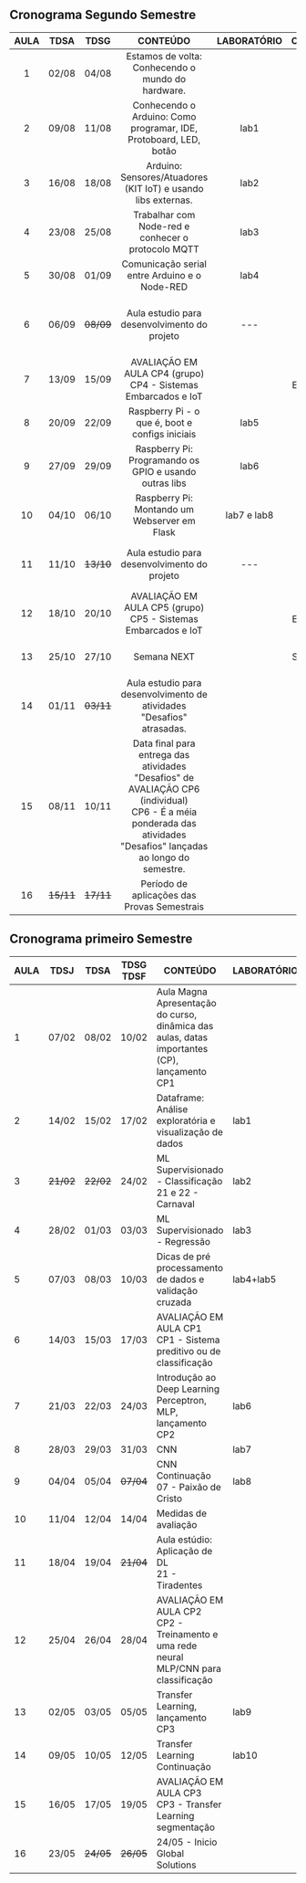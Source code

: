 ## Cronograma Segundo Semestre

| AULA | TDSA | TDSG | CONTEÚDO | LABORATÓRIO | OBSERVAÇÃO | Feriados |
|:---:|:---:|:---:|:---:|:---:|:---:|:---:|
| 1 | 02/08 | 04/08 | Estamos de volta: Conhecendo o mundo do hardware. |  | 02/08 - Retorno das aulas |  |
| 2 | 09/08 | 11/08 | Conhecendo o Arduino: Como programar, IDE, Protoboard, LED, botão | lab1 |  |  |
| 3 | 16/08 | 18/08 | Arduino: Sensores/Atuadores (KIT IoT) e usando libs externas. | lab2 |  |  |
| 4 | 23/08 | 25/08 | Trabalhar com Node-red e conhecer o protocolo MQTT | lab3 |  |  |
| 5 | 30/08 | 01/09 | Comunicação serial entre Arduino e o Node-RED | lab4 |  |  |
| 6 | 06/09 | <s>08/09</s> | Aula estudio para desenvolvimento do projeto | --- |  | 07/09 (quinta-feira) - Independência do Brasil |
| 7 | 13/09 | 15/09 | AVALIAÇÃO EM AULA CP4 (grupo)<br>CP4 - Sistemas Embarcados e IoT |  | AVALIAÇÃO EM AULA CP4 | Entrega - CP4 |
| 8 | 20/09 | 22/09 | Raspberry Pi - o que é, boot e configs iniciais | lab5 |  |  |
| 9 | 27/09 | 29/09 | Raspberry Pi: Programando os GPIO e usando outras libs  | lab6 |  |  |
| 10 | 04/10 | 06/10 | Raspberry Pi: Montando um Webserver em Flask | lab7 e lab8 |  |  |
| 11 | 11/10 | <s>13/10</s> | Aula estudio para desenvolvimento do projeto | --- |  | 12/10 (quinta-feira) - N. Sr.a Aparecida |
| 12 | 18/10 | 20/10 | AVALIAÇÃO EM AULA CP5 (grupo)<br>CP5 - Sistemas Embarcados e IoT |  | AVALIAÇÃO EM AULA CP5 | Entrega - CP5 |
| 13 | 25/10 | 27/10 | Semana NEXT |  | Semana NEXT | 28/10 (sabado) - NEXT |
| 14 | 01/11 | <s>03/11</s> | Aula estudio para desenvolvimento de atividades "Desafios" atrasadas. |  |  | 02/11 (quinta-feira) - Finados |
| 15 | 08/11 | 10/11 | Data final para entrega das atividades "Desafios" de AVALIAÇÃO CP6 (individual)<br>CP6 - É a méia ponderada das atividades "Desafios" lançadas ao longo do semestre. |  | NOTA CP6 |  |
| 16 | <s>15/11</s> | <s>17/11</s> | Período de aplicações das Provas Semestrais |  | Provas |  |






## Cronograma primeiro Semestre

| AULA | TDSJ  | TDSA  | TDSG<br>TDSF | CONTEÚDO                                                                                        | LABORATÓRIO | OBSERVAÇÃO            |
| ---- | ----- | ----- | ------------ | ----------------------------------------------------------------------------------------------- | ----------- | --------------------- |
| 1    | 07/02 | 08/02 | 10/02        | Aula Magna<br>Apresentação do curso, dinâmica das aulas, datas importantes (CP), lançamento CP1 |             | Dinâmica offline      |
| 2    | 14/02 | 15/02 | 17/02        | Dataframe: Análise exploratória e visualização de dados                                         | lab1        |                       |
| 3    | <s>21/02</s> | <s>22/02</s> | 24/02        | ML Supervisionado - Classificação<br>21 e 22 - Carnaval                                         | lab2        |                       |
| 4    | 28/02 | 01/03 | 03/03        | ML Supervisionado - Regressão                                                                   | lab3        |                       |
| 5    | 07/03 | 08/03 | 10/03        | Dicas de pré processamento de dados e validação cruzada                                         | lab4+lab5   |                       |
| 6    | 14/03 | 15/03 | 17/03        | AVALIAÇÃO EM AULA CP1<br>CP1 - Sistema preditivo ou de classificação                            |             | AVALIAÇÃO EM AULA CP1 |
| 7    | 21/03 | 22/03 | 24/03        | Introdução ao Deep Learning<br>Perceptron, MLP, lançamento CP2                                  | lab6        |                       |
| 8    | 28/03 | 29/03 | 31/03        | CNN                                                                                             | lab7        |                       |
| 9    | 04/04 | 05/04 | <s>07/04</s>        | CNN Continuação<br>07 - Paixão de Cristo                                                        | lab8        |                       |
| 10   | 11/04 | 12/04 | 14/04        | Medidas de avaliação                                                                            |             |                       |
| 11   | 18/04 | 19/04 | <s>21/04</s>        | Aula estúdio: Aplicação de DL<br>21 - Tiradentes                                                |             |                       |
| 12   | 25/04 | 26/04 | 28/04        | AVALIAÇÃO EM AULA CP2<br>CP2 - Treinamento e uma rede neural MLP/CNN para classificação         |             | AVALIAÇÃO EM AULA CP2 |
| 13   | 02/05 | 03/05 | 05/05        | Transfer Learning, lançamento CP3                                                               | lab9        |                       |
| 14   | 09/05 | 10/05 | 12/05        | Transfer Learning Continuação                                                                   | lab10       |                       |
| 15   | 16/05 | 17/05 | 19/05        | AVALIAÇÃO EM AULA CP3<br>CP3 - Transfer Learning segmentação                                    |             | AVALIAÇÃO EM AULA CP3 |
| 16   | 23/05 | <s>24/05</s> | <s>26/05</s>        | 24/05 - Inicio Global Solutions                                                                 |             |